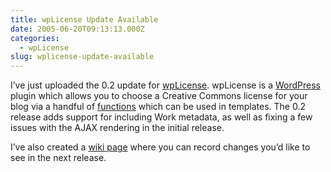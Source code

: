 ```yaml
---
title: wpLicense Update Available
date: 2005-06-20T09:13:13.000Z
categories:
  - wpLicense
slug: wplicense-update-available
---
```


I’ve just uploaded the 0.2 update for [wpLicense][1]. wpLicense is a [WordPress][2] plugin which allows you to choose a Creative Commons license for your blog via a handful of [functions][3] which can be used in templates. The 0.2 release adds support for including Work metadata, as well as fixing a few issues with the AJAX rendering in the initial release.

I’ve also created a [wiki page][4] where you can record changes you’d like to see in the next release.

[1]: /projects/wplicense
[2]: http://wordpress.org
[3]: http://yergler.net/projects/wplicense/wplicense-function-reference/
[4]: http://yergler.net/wiki/ynet/show/wpLicense+notes
